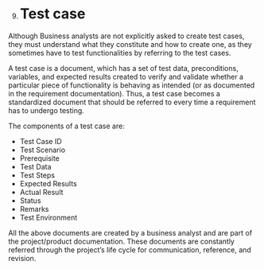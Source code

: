 9. # Test case
Although Business analysts are not explicitly asked to create test cases, they must understand what they constitute and how to create one, as they sometimes have to test functionalities by referring to the test cases.

A test case is a document, which has a set of test data, preconditions, variables, and expected results created to verify and validate whether a particular piece of functionality is behaving as intended (or as documented in the requirement documentation). Thus, a test case becomes a standardized document that should be referred to every time a requirement has to undergo testing.

The components of a test case are:
- Test Case ID
- Test Scenario
- Prerequisite
- Test Data
- Test Steps
- Expected Results
- Actual Result
- Status
- Remarks
- Test Environment

All the above documents are created by a business analyst and are part of the project/product documentation. These documents are constantly referred through the project’s life cycle for communication, reference, and revision.
